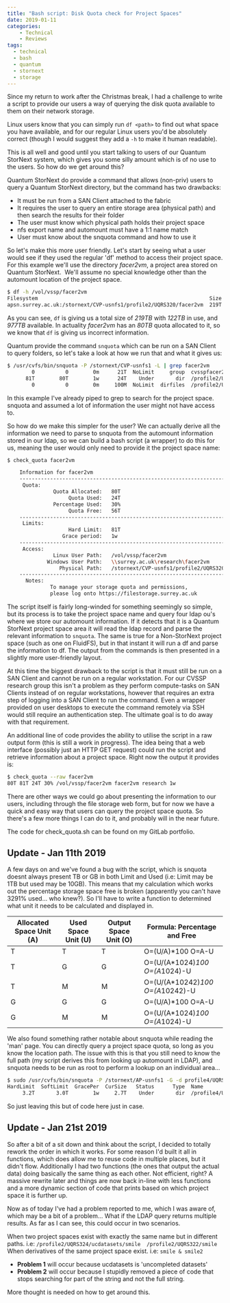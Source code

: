 ```yaml
---
title: "Bash script: Disk Quota check for Project Spaces"
date: 2019-01-11
categories:
    - Technical
    - Reviews
tags: 
  - technical
  - bash
  - quantum
  - stornext
  - storage
---
```


Since my return to work after the Christmas break, I had a challenge to write a script to provide our users a way of querying the disk quota available to them on their network storage.

Linux users know that you can simply run `df <path>` to find out what space you have available, and for our regular Linux users you'd be absolutely correct (though I would suggest they add a `-h` to make it human readable).

This is all well and good until you start talking to users of our Quantum StorNext system, which gives you some silly amount which is of no use to the users. So how do we get around this?

Quantum StorNext do provide a command that allows (non-priv) users to query a Quantum StorNext directory, but the command has two drawbacks:

- It must be run from a SAN Client attached to the fabric
- It requires the user to query an entire storage area (physical path) and then search the results for their folder
- The user must know which physical path holds their project space
- nfs export name and automount must have a 1:1 name match
- User must know about the snquota command and how to use it

So let's make this more user friendly. Let's start by seeing what a user would see if they used the regular 'df' method to access their project space. For this example we'll use the directory *facer2vm*, a project area stored on Quantum StorNext.  We'll assume no special knowledge other than the automount location of the project space.

```bash
$ df -h /vol/vssp/facer2vm
Filesystem                                                        Size  Used Avail Use% Mounted on
apsn.surrey.ac.uk:/stornext/CVP-usnfs1/profile2/UQRS320/facer2vm  219T  122T   97T  56% /vol/vssp/facer2vm
```

As you can see, `df` is giving us a total size of *219TB* with *122TB* in use, and *977TB* available. In actuality *facer2vm* has an *80TB* quota allocated to it, so we know that `df` is giving us incorrect information.

Quantum provide the command `snquota` which can be run on a SAN Client to query folders, so let's take a look at how we run that and what it gives us:

```bash
$ /usr/cvfs/bin/snquota -P /stornext/CVP-usnfs1 -L | grep facer2vm
        0          0        0m      21T  NoLimit     group  cvsspfacer2vm
      81T        80T        1w      24T    Under       dir  /profile2/UQRS320/facer2vm
        0          0        0m     100M  NoLimit  dirfiles  /profile2/UQRS320/facer2vm
```

In this example I've already piped to grep to search for the project space. snquota and assumed a lot of information the user might not have access to.

So how do we make this simpler for the user? We can actually derive all the information we need to parse to snquota from the automount information stored in our ldap, so we can build a bash script (a wrapper) to do this for us, meaning the user would only need to provide it the project space name:

```bash
$ check_quota facer2vm

    Information for facer2vm
    ----------------------------------------------------------------------------------
     Quota:
               Quota Allocated:   80T
                    Quota Used:   24T
               Percentage Used:   30%
                    Quota Free:   56T
    ----------------------------------------------------------------------------------
     Limits:
                    Hard Limit:   81T
                  Grace period:   1w
    ----------------------------------------------------------------------------------
     Access:
               Linux User Path:   /vol/vssp/facer2vm
             Windows User Path:   \\surrey.ac.uk\research\facer2vm
                 Physical Path:   /stornext/CVP-usnfs1/profile2/UQRS320/facer2vm
    ----------------------------------------------------------------------------------
      Notes:
              To manage your storage quota and permissions,
              please log onto https://filestorage.surrey.ac.uk
```

The script itself is fairly long-winded for something seemingly so simple, but its process is to take the project space name and query four ldap ou's where we store our automount information. If it detects that it is a Quantum StorNext project space area it will read the ldap record and parse the relevant information to `snquota`. The same is true for a Non-StorNext project space (such as one on FluidFS), but in that instant it will run a df and parse the information to df. The output from the commands is then presented in a slightly more user-friendly layout.

At this time the biggest drawback to the script is that it must still be run on a SAN Client and cannot be run on a regular workstation. For our CVSSP research group this isn't a problem as they perform compute-tasks on SAN Clients instead of on regular workstations, however that requires an extra step of logging into a SAN Client to run the command. Even a wrapper provided on user desktops to execute the command remotely via SSH would still require an authentication step. The ultimate goal is to do away with that requirement.

An additional line of code provides the ability to utilise the script in a raw output form (this is still a work in progress). The idea being that a web interface (possibly just an HTTP GET request) could run the script and retrieve information about a project space. Right now the output it provides is:

```bash
$ check_quota --raw facer2vm
80T 81T 24T 30% /vol/vssp/facer2vm facer2vm research 1w
```

There are other ways we could go about presenting the information to our users, including through the file storage web form, but for now we have a quick and easy way that users can query the project space quota. So there's a few more things I can do to it, and probably will in the near future.

The code for check_quota.sh can be found on my GitLab portfolio.

## Update - Jan 11th 2019

A few days on and we've found a bug with the script, which is snquota doesnt always present TB or GB in both Limit and Used (i.e: Limit may be 1TB but used may be 10GB). This means that my calculation which works out the percentage storage space free is broken (apparently you can't have 3291% used... who knew?). So I'll have to write a function to determined what unit it needs to be calculated and displayed in.

| Allocated Space Unit (A) | Used Space Unit (U) | Output Space Unit (O) | Formula: Percentage and Free     |
| ------------------------ | ------------------- | --------------------- | -------------------------------- |
| T                        | T                   | T                     | O=(U/A)*100 O=A-U                |
| T                        | G                   | G                     | O=(U/(A*1024)*100 O=(A*1024)-U   |
| T                        | M                   | M                     | O=(U/(A*10242)*100 O=(A*10242)-U |
| G                        | G                   | G                     | O=(U/A)*100 O=A-U                |
| G                        | M                   | M                     | O=(U/(A*1024)*100 O=(A*1024)-U   |

We also found something rather notable about snquota while reading the 'man' page. You can directly query a project space quota, so long as you know the location path. The issue with this is that you still need to know the full path (my script derives this from looking up automount in LDAP), and snquota needs to be run as root to perform a lookup on an individual area...

```bash
$ sudo /usr/cvfs/bin/snquota -P /stornext/AP-usnfs1 -G -d profile4/UQRS141/mammo
HardLimit  SoftLimit  GracePer  CurSize   Status      Type  Name
     3.2T       3.0T        1w     2.7T    Under       dir  /profile4/UQRS141/mammo
```

So just leaving this but of code here just in case.

## Update - Jan 21st 2019

So after a bit of a sit down and think about the script, I decided to totally rework the order in which it works. For some reason I'd built it all in functions, which does allow me to reuse code in multiple places, but it didn't flow. Additionally I had two functions (the ones that output the actual data) doing basically the same thing as each other. Not efficient, right? A massive rewrite later and things are now back in-line with less functions and a more dynamic section of code that prints based on which project space it is further up.

Now as of today I've had a problem reported to me, which I was aware of, which may be a bit of a problem... What if the LDAP query returns multiple results. As far as I can see, this could occur in two scenarios.

When two project spaces exist with exactly the same name but in different paths. i.e: `/profile2/UQRS324/ucdatasets/smile  /profile2/UQRS322/smile`
When derivatives of the same project space exist. i.e: `smile & smile2`

- **Problem 1** will occur because ucdatasets is 'uncompleted datasets'
- **Problem 2** will occur because I stupidly removed a piece of code that stops searching for part of the string and not the full string.

More thought is needed on how to get around this.
